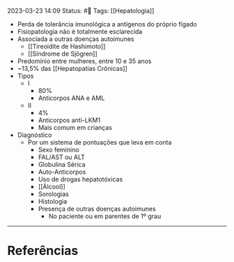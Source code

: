 2023-03-23 14:09
Status: #🌱 
Tags: [[Hepatologia]]
<br/>
- Perda de tolerância imunológica a antígenos do próprio fígado
- Fisiopatologia não é totalmente esclarecida
- Associada a outras doenças autoimunes
	- [[Tireoidite de Hashimoto]]
	- [[Síndrome de Sjögren]]
- Predomínio entre mulheres, entre 10 e 35 anos
- ~13,5% das [[Hepatopatias Crônicas]]
- Tipos
	- I
		- 80%
		- Anticorpos ANA e AML
	- II
		- 4%
		- Anticorpos anti-LKM1
		- Mais comum em crianças
- Diagnóstico
	- Por um sistema de pontuações que leva em conta
		- Sexo feminino
		- FAL/AST ou ALT
		- Globulina Sérica
		- Auto-Anticorpos
		- Uso de drogas hepatotóxicas
		- [[Álcool]]
		- Sorologias
		- Histologia
		- Presença de outras doenças autoimunes
			- No paciente ou em parentes de 1º grau
____
# Referências

